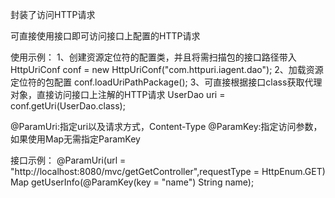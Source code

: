 封装了访问HTTP请求

可直接使用接口即可访问接口上配置的HTTP请求

使用示例：
1、创建资源定位符的配置类，并且将需扫描包的接口路径带入
HttpUriConf conf = new HttpUriConf("com.httpuri.iagent.dao");
2、加载资源定位符的包配置
conf.loadUriPathPackage();
3、可直接根据接口class获取代理对象，直接访问接口上注解的HTTP请求
UserDao uri = conf.getUri(UserDao.class);

@ParamUri:指定uri以及请求方式，Content-Type
@ParamKey:指定访问参数，如果使用Map无需指定ParamKey

接口示例：
@ParamUri(url = "http://localhost:8080/mvc/getGetController",requestType = HttpEnum.GET)
Map getUserInfo(@ParamKey(key = "name") String name);


